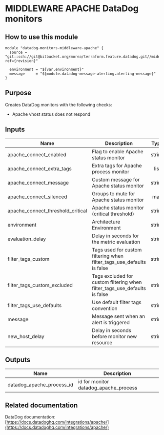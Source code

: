 # MIDDLEWARE APACHE DataDog monitors

## How to use this module

```
module "datadog-monitors-middleware-apache" {
  source = "git::ssh://git@bitbucket.org/morea/terraform.feature.datadog.git//middleware/apache?ref={revision}"

  environment = "${var.environment}"
  message     = "${module.datadog-message-alerting.alerting-message}"
}

```

## Purpose

Creates DataDog monitors with the following checks:

- Apache vhost status does not respond

## Inputs

| Name | Description | Type | Default | Required |
|------|-------------|:----:|:-----:|:-----:|
| apache_connect_enabled | Flag to enable Apache status monitor | string | `true` | no |
| apache_connect_extra_tags | Extra tags for Apache process monitor | list | `[]` | no |
| apache_connect_message | Custom message for Apache status monitor | string | `` | no |
| apache_connect_silenced | Groups to mute for Apache status monitor | map | `{}` | no |
| apache_connect_threshold_critical | Apache status monitor (critical threshold) | string | `1.1754943508222875e-38` | no |
| environment | Architecture Environment | string | - | yes |
| evaluation_delay | Delay in seconds for the metric evaluation | string | `15` | no |
| filter_tags_custom | Tags used for custom filtering when filter_tags_use_defaults is false | string | `*` | no |
| filter_tags_custom_excluded | Tags excluded for custom filtering when filter_tags_use_defaults is false | string | `` | no |
| filter_tags_use_defaults | Use default filter tags convention | string | `true` | no |
| message | Message sent when an alert is triggered | string | - | yes |
| new_host_delay | Delay in seconds before monitor new resource | string | `300` | no |

## Outputs

| Name | Description |
|------|-------------|
| datadog_apache_process_id | id for monitor datadog_apache_process |

## Related documentation

DataDog documentation: [https://docs.datadoghq.com/integrations/apache/](https://docs.datadoghq.com/integrations/apache/)
